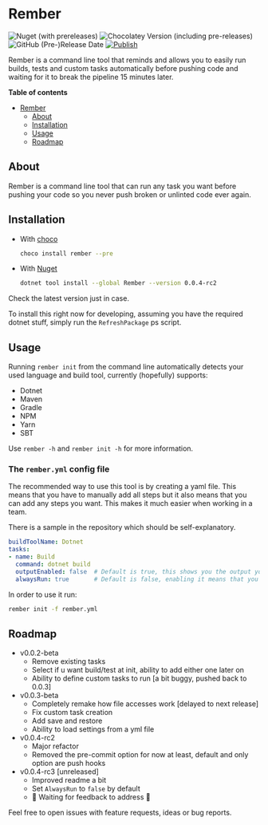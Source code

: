# Rember

![Nuget (with prereleases)](https://img.shields.io/nuget/vpre/rember) ![Chocolatey Version (including pre-releases)](https://img.shields.io/chocolatey/v/rember?include_prereleases) ![GitHub (Pre-)Release Date](https://img.shields.io/github/release-date-pre/AntoniosBarotsis/rember) [![Publish](https://github.com/AntoniosBarotsis/Rember/actions/workflows/publish.yml/badge.svg)](https://github.com/AntoniosBarotsis/Rember/actions/workflows/publish.yml)

Rember is a command line tool that reminds and allows you to easily run builds, tests and custom tasks automatically
before
pushing code and waiting for it to break the pipeline 15 minutes later.

**Table of contents**

- [Rember](#rember)
    - [About](#about)
    - [Installation](#installation)
    - [Usage](#usage)
    - [Roadmap](#roadmap)

## About

Rember is a command line tool that can run any task you want before pushing your code so you never push broken or unlinted code ever again.

## Installation

- With [choco](https://community.chocolatey.org/packages/Rember)
  ```sh
  choco install rember --pre
  ```

- With [Nuget](https://www.nuget.org/packages/Rember/)
  ```sh
  dotnet tool install --global Rember --version 0.0.4-rc2
  ```

Check the latest version just in case.

To install this right now for developing, assuming you have the required dotnet stuff, simply run the `RefreshPackage`
ps script.

## Usage

Running `rember init` from the command line automatically detects your used language and build tool, currently (hopefully) supports:

- Dotnet
- Maven
- Gradle
- NPM
- Yarn
- SBT

Use `rember -h` and `rember init -h` for more information.

### The `rember.yml` config file

The recommended way to use this tool is by creating a yaml file. This means that you have to manually add all
steps but it also means that you can add any steps you want. This makes it much easier when working in a team.

There is a sample in the repository which should be self-explanatory. 

```yml
buildToolName: Dotnet
tasks:
- name: Build
  command: dotnet build
  outputEnabled: false  # Default is true, this shows you the output you'd normally see from the command
  alwaysRun: true       # Default is false, enabling it means that you will not be asked before running it
```

In order to use it run:

```sh
rember init -f rember.yml
```

## Roadmap

- v0.0.2-beta
    - Remove existing tasks
    - Select if u want build/test at init, ability to add either one later on
    - Ability to define custom tasks to run [a bit buggy, pushed back to  0.0.3]
- v0.0.3-beta
    - Completely remake how file accesses work [delayed to next release]
    - Fix custom task creation
    - Add save and restore
    - Ability to load settings from a yml file
- v0.0.4-rc2
    - Major refactor
    - Removed the pre-commit option for now at least, default and only option are push hooks
- v0.0.4-rc3 [unreleased]
    - Improved readme a bit
    - Set `AlwaysRun` to `false` by default
    - 🚧 Waiting for feedback to address 🚧 

Feel free to open issues with feature requests, ideas or bug reports.